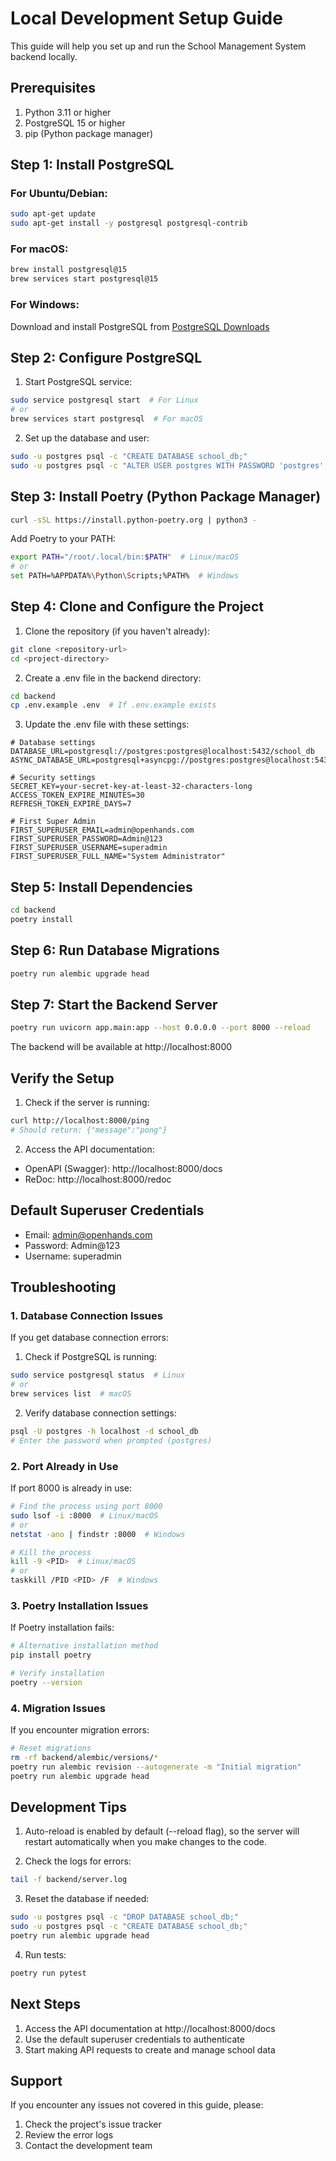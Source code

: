 # Local Development Setup Guide

This guide will help you set up and run the School Management System backend locally.

## Prerequisites

1. Python 3.11 or higher
2. PostgreSQL 15 or higher
3. pip (Python package manager)

## Step 1: Install PostgreSQL

### For Ubuntu/Debian:
```bash
sudo apt-get update
sudo apt-get install -y postgresql postgresql-contrib
```

### For macOS:
```bash
brew install postgresql@15
brew services start postgresql@15
```

### For Windows:
Download and install PostgreSQL from [PostgreSQL Downloads](https://www.postgresql.org/download/windows/)

## Step 2: Configure PostgreSQL

1. Start PostgreSQL service:
```bash
sudo service postgresql start  # For Linux
# or
brew services start postgresql  # For macOS
```

2. Set up the database and user:
```bash
sudo -u postgres psql -c "CREATE DATABASE school_db;"
sudo -u postgres psql -c "ALTER USER postgres WITH PASSWORD 'postgres';"
```

## Step 3: Install Poetry (Python Package Manager)

```bash
curl -sSL https://install.python-poetry.org | python3 -
```

Add Poetry to your PATH:
```bash
export PATH="/root/.local/bin:$PATH"  # Linux/macOS
# or
set PATH=%APPDATA%\Python\Scripts;%PATH%  # Windows
```

## Step 4: Clone and Configure the Project

1. Clone the repository (if you haven't already):
```bash
git clone <repository-url>
cd <project-directory>
```

2. Create a .env file in the backend directory:
```bash
cd backend
cp .env.example .env  # If .env.example exists
```

3. Update the .env file with these settings:
```env
# Database settings
DATABASE_URL=postgresql://postgres:postgres@localhost:5432/school_db
ASYNC_DATABASE_URL=postgresql+asyncpg://postgres:postgres@localhost:5432/school_db

# Security settings
SECRET_KEY=your-secret-key-at-least-32-characters-long
ACCESS_TOKEN_EXPIRE_MINUTES=30
REFRESH_TOKEN_EXPIRE_DAYS=7

# First Super Admin
FIRST_SUPERUSER_EMAIL=admin@openhands.com
FIRST_SUPERUSER_PASSWORD=Admin@123
FIRST_SUPERUSER_USERNAME=superadmin
FIRST_SUPERUSER_FULL_NAME="System Administrator"
```

## Step 5: Install Dependencies

```bash
cd backend
poetry install
```

## Step 6: Run Database Migrations

```bash
poetry run alembic upgrade head
```

## Step 7: Start the Backend Server

```bash
poetry run uvicorn app.main:app --host 0.0.0.0 --port 8000 --reload
```

The backend will be available at http://localhost:8000

## Verify the Setup

1. Check if the server is running:
```bash
curl http://localhost:8000/ping
# Should return: {"message":"pong"}
```

2. Access the API documentation:
- OpenAPI (Swagger): http://localhost:8000/docs
- ReDoc: http://localhost:8000/redoc

## Default Superuser Credentials

- Email: admin@openhands.com
- Password: Admin@123
- Username: superadmin

## Troubleshooting

### 1. Database Connection Issues

If you get database connection errors:
1. Check if PostgreSQL is running:
```bash
sudo service postgresql status  # Linux
# or
brew services list  # macOS
```

2. Verify database connection settings:
```bash
psql -U postgres -h localhost -d school_db
# Enter the password when prompted (postgres)
```

### 2. Port Already in Use

If port 8000 is already in use:
```bash
# Find the process using port 8000
sudo lsof -i :8000  # Linux/macOS
# or
netstat -ano | findstr :8000  # Windows

# Kill the process
kill -9 <PID>  # Linux/macOS
# or
taskkill /PID <PID> /F  # Windows
```

### 3. Poetry Installation Issues

If Poetry installation fails:
```bash
# Alternative installation method
pip install poetry

# Verify installation
poetry --version
```

### 4. Migration Issues

If you encounter migration errors:
```bash
# Reset migrations
rm -rf backend/alembic/versions/*
poetry run alembic revision --autogenerate -m "Initial migration"
poetry run alembic upgrade head
```

## Development Tips

1. Auto-reload is enabled by default (--reload flag), so the server will restart automatically when you make changes to the code.

2. Check the logs for errors:
```bash
tail -f backend/server.log
```

3. Reset the database if needed:
```bash
sudo -u postgres psql -c "DROP DATABASE school_db;"
sudo -u postgres psql -c "CREATE DATABASE school_db;"
poetry run alembic upgrade head
```

4. Run tests:
```bash
poetry run pytest
```

## Next Steps

1. Access the API documentation at http://localhost:8000/docs
2. Use the default superuser credentials to authenticate
3. Start making API requests to create and manage school data

## Support

If you encounter any issues not covered in this guide, please:
1. Check the project's issue tracker
2. Review the error logs
3. Contact the development team
